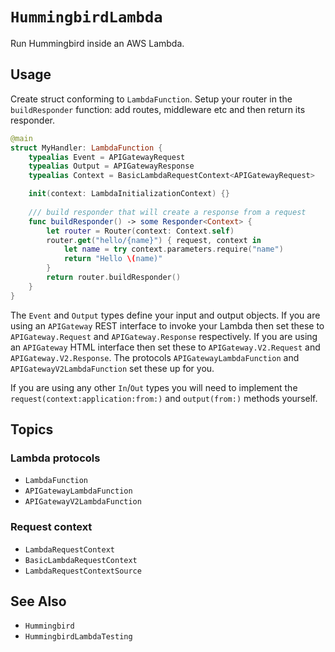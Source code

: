 # ``HummingbirdLambda``

Run Hummingbird inside an AWS Lambda.

## Usage

Create struct conforming to `LambdaFunction`. Setup your router in the `buildResponder` function: add routes, middleware etc and then return its responder.

```swift
@main
struct MyHandler: LambdaFunction {
    typealias Event = APIGatewayRequest
    typealias Output = APIGatewayResponse
    typealias Context = BasicLambdaRequestContext<APIGatewayRequest>

    init(context: LambdaInitializationContext) {}
    
    /// build responder that will create a response from a request
    func buildResponder() -> some Responder<Context> {
        let router = Router(context: Context.self)
        router.get("hello/{name}") { request, context in
            let name = try context.parameters.require("name")
            return "Hello \(name)"
        }
        return router.buildResponder()
    }
}
```

The `Event` and `Output` types define your input and output objects. If you are using an `APIGateway` REST interface to invoke your Lambda then set these to `APIGateway.Request` and `APIGateway.Response` respectively. If you are using an `APIGateway` HTML interface then set these to `APIGateway.V2.Request` and `APIGateway.V2.Response`. The protocols ``APIGatewayLambdaFunction`` and ``APIGatewayV2LambdaFunction`` set these up for you.

If you are using any other `In`/`Out` types you will need to implement the `request(context:application:from:)` and `output(from:)` methods yourself.

## Topics

### Lambda protocols

- ``LambdaFunction``
- ``APIGatewayLambdaFunction``
- ``APIGatewayV2LambdaFunction``

### Request context

- ``LambdaRequestContext``
- ``BasicLambdaRequestContext``
- ``LambdaRequestContextSource``

## See Also

- ``Hummingbird``
- ``HummingbirdLambdaTesting``
